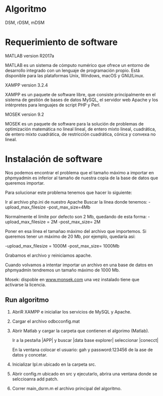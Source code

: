 # Algoritmo
DSM, rDSM, mDSM

# Requerimiento de software

MATLAB version R2017a

MATLAB es un sistema de cómputo numérico que ofrece un entorno de desarrollo integrado con un lenguaje de programación propio. Está disponible para las plataformas Unix, Windows, macOS y GNU/Linux. 

XAMPP version 3.2.4

XAMPP es un paquete de software libre, que consiste principalmente en el sistema de gestión de bases de datos MySQL, el servidor web Apache y los intérpretes para lenguajes de script PHP y Perl.

MOSEK version 9.2

MOSEK es un paquete de software para la solución de problemas de optimización matemática no lineal lineal, de entero mixto lineal, cuadrática, de entero mixto cuadrática, de restricción cuadrática, cónica y convexa no lineal.

# Instalación de software

Nos podemos encontrar el problema que el tamaño máximo a importar en phpmyadmin es inferior al tamaño de nuestra copia de la base de datos que queremos importar.

Para solucionar este problema tenemos que hacer lo siguiente:

Ir al archivo php.ini de nuestro Apache
Buscar la línea donde tenemos: 
-upload_max_filesize
-post_max_size=4Mb

Normalmente el límite por defecto son 2 Mb, quedando de esta forma: 
-upload_max_filesize = 2M
-post_max_size= 2M

Poner en esa línea el tamañao máximo del archivo que importemos. Si queremos tener un máximo de 20 Mb, por ejemplo, quedaría así: 

-upload_max_filesize = 1000M
-post_max_size= 1000Mb

Grabamos el archivo y reiniciamos apache.

Cuando volvamos a intentar importar un archivo en una base de datos en phpmyadmin tendremos un tamaño máximo de 1000 Mb.

Mosek: dispoble en www.monsek.com una vez instalado tiene que activarse la licencia. 


## Run algoritmo

1. AbriR XAMPP e inicialiar los servicios de MySQL y Apache.
2. Cargar el archivo odbcconfig.mat
3. Abrir Matlab y cargar la carpeta que contienen el algorimo (Matlab).
    
    Ir a la pestaña |APP| y buscar |data base explorer| seleccionar |conecct|
    
    En la ventana colocar el usuario: gah y password:123456 de la ase de datos y concetar.

4. Inicializar Ipl.m ubicado en la carpeta src. 
5. Abrir config.m ubicado en src y ejecutarlo, abrira una ventana donde se selccioanra add patch. 
6. Correr main_dsrm.m el archivo principal del algoritmo. 




                                 
